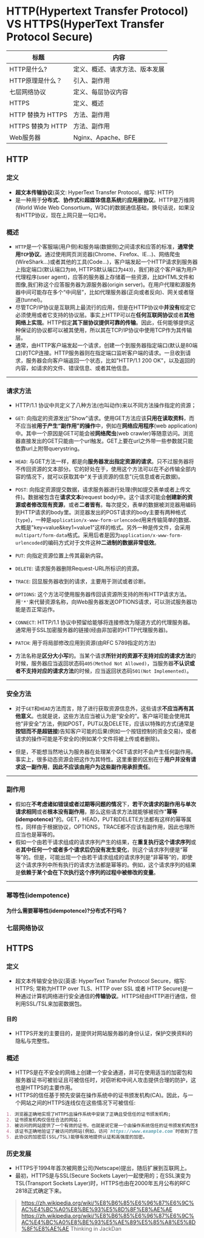 # HTTP(Hypertext Transfer Protocol) VS HTTPS(HyperText Transfer Protocol Secure)

| 标题 | 内容 |
| --- | --- |
| HTTP是什么? | 定义、概述、请求方法、版本发展 |
| HTTP原理是什么？| 引入、副作用 |
| 七层网络协议 | 定义、每层协议内容 |
| HTTPS | 定义、概述 |
| HTTP 替换为 HTTPS | 方法、副作用 |
| HTTPS 替换为 HTTP | 方法、副作用 |
| Web服务器 | Nginx、Apache、BFE |

## HTTP

### 定义
- **超文本传输协议**(英文: HyperText Transfer Protocol，缩写: HTTP)
- 是一种用于**分布式**、**协作式**和**超媒体信息系统**的**应用层协议**。HTTP是万维网(World Wide Web Consortium，W3C)的数据通信基础，换句话说，如果没有HTTP协议，现在上网只是一句口号。


### 概述

- `HTTP`是一个客服端(用户侧)和服务端(数据侧)之间请求和应答的标准，**通常使用`TCP`协议**。通过使用网页浏览器(Chrome、Firefox、IE...)、网络爬虫(WireShark...)或者其他的工具(Code...)，客户端发起一个HTTP请求到服务器上指定端口(默认端口为`80`, HTTPS默认端口为`443`)，我们称这个客户端为用户代理程序(user agent)，应答的服务器上存储着一些资源，比如HTML文件和图像,我们称这个应答服务器为源服务器(origin server)。在用户代理和源服务器中间可能存在多个“中间层”，比如代理服务器(正向或者反向)、网关或者隧道(tunnel)。
- 尽管TCP/IP协议是互联网上最流行的应用，但是在HTTP协议中**并没有**规定它必须使用或者它支持的协议层。事实上HTTP可以在**任何互联网协议**或者**其他网络上实现**。HTTP假定**其下层协议提供可靠的传输**。因此，任何能够提供这种保证的协议都可以被其使用，所以其在TCP/IP协议中使用TCP作为其传输层。
- 通常，由HTTP客户端发起一个请求，创建一个到服务器指定端口(默认是80端口)的TCP连接。HTTP服务器则在指定端口监听客户端的请求。一旦收到请求，服务器会向客户端返回一个状态，比如"HTTP/1.1 200 OK"，以及返回的内容，如请求的文件、错误信息、或者其他信息。

------
### 请求方法
- HTTP/1.1 协议中共定义了八种方法(也叫动作)来以不同方法操作指定的资源；

- `GET`: 向指定的资源发出"Show"请求。使用GET方法应该**只用在读取资料**，而不应当被**用于产生“副作用”的操作**中，例如在**网络应用程序**(web application)中。其中一个原因是GET可能会被**网络爬虫**(web crawler)等随意访问。浏览器直接发出的GET只能由一个url触发。GET上要在url之外带一些参数就只能依靠url上附带querystring。
- `HEAD`: 与GET方法一样，都是向**服务器发出指定资源的请求**。只不过服务器将不传回资源的文本部分。它的好处在于，使用这个方法可以在不必传输全部内容的情况下，就可以获取其中“关于该资源的信息”(元信息或者元数据)。
- `POST`: 向指定资源提交数据，请求服务器进行处理(例如提交表单或者上传文件)。数据被包含在**请求文本**(request body)中。这个请求可能会**创建新的资源或者修改现有资源**，或者**二者皆有**。每次提交，表单的数据被浏览器用编码到HTTP请求的body里。浏览器发出的POST请求的body主要有两种格式(`type`)，一种是`application/x-www-form-urlencoded`用来传输简单的数据、大概是"key=value&key1=value1"这样的格式。另外一种是传文件，会采用`multipart/form-data`格式。采用后者是因为`application/x-www-form-urlencoded`的编码方式对于文件这种**二进制的数据非常低效**。
- `PUT`: 向指定资源位置上传其最新内容。
- `DELETE`: 请求服务器删除Request-URL所标识的资源。
- `TRACE`: 回显服务器收到的请求，主要用于测试或者诊断。
- `OPTIONS`: 这个方法可使用服务器传回该资源所支持的所有HTTP请求方法。用`'*'`来代替资源名称，向Web服务器发送OPTIONS请求，可以测试服务器功能是否正常运作。
- `CONNECT`: HTTP/1.1 协议中预留给能够将连接修改为隧道方式的代理服务器。通常用于SSL加密服务器的链接(经由非加密的HTTP代理服务器)。
- `PATCH`: 用于将局部修改应用到资源(由RFC 5789指定的方法)
- 方法名称是**区分大小写**的。当某个请求**所针对的资源不支持对应的请求方法**的时候，服务器应当返回状态码`405(Method Not Allowed)`，当服务器**不认识或者不支持对应的请求方法**的时候，应当返回状态码`501(Not Implemented)`。

------
### 安全方法

- 对于`GET`和`HEAD`方法而言，除了进行获取资源信息外，这些请求**不应当再有其他意义**。也就是说，这些方法应当被认为是“安全的”。客户端可能会使用其他“非安全”方法，例如POST，PUT以及DELETE，应该以特殊的方式(通常是**按钮而不是超链接**)告知客户可能的后果(例如一个按钮控制的资金交易)，或者请求的操作可能是不安全的(例如某个文件将被上传或者删除)。

- 但是，不能想当然地认为服务器在处理某个GET请求时不会产生任何副作用。事实上，很多动态资源会把这作为其特性。这里重要的区别在于**用户并没有请求这一副作用**，**因此不应该由用户为这些副作用承担责任**。

------

### 副作用

- 假如在**不考虑诸如错误或者过期等问题的情况**下，**若干次请求的副作用与单次请求相同**或者**根本没有副作用**，那么这些请求方法就能够被视作"**幂等(idempotence)**"的。GET，HEAD，PUT和DELETE方法都有这样的幂等属性，同样由于根据协议，OPTIONS，TRACE都不应该有副作用，因此也理所应当也是幂等的。
- 假如一个由若干请求组成的请求序列产生的结果，在**重复执行这个请求序列**或者**其中任何一个或者多个请求后仍没有发生变化**，则这个请求序列便是“幂等”的。但是，可能出现一个由若干请求组成的请求序列是“非幂等”的，即使这个请求序列中所有执行的请求方法都是幂等的。例如，这个请求序列的结果是**依赖于某个会在下次执行这个序列的过程中被修改的变量**。 


------
### 幂等性(idempotence)

#### 为什么需要幂等性(idempotence)?分布式不行吗？

### 七层网络协议

## HTTPS

### 定义
- 超文本传输安全协议(英语: HyperText Transfer Protocol Secure，缩写: HTTPS; 常称为HTTP over TLS、HTTP over SSL 或者 HTTP Secure)是一种通过计算机网络进行安全通信的**传输协议**。HTTPS经由HTTP进行通信，但利用SSL/TSL来加密数据包。
#### 目的
- HTTPS开发的主要目的，是提供对网站服务器的身份认证，保护交换资料的隐私与完整性。

### 概述

- HTTPS是在不安全的网络上创建一个安全通道，并可在使用适当的加密包和服务器证书可被验证且可被信任时，对窃听和中间人攻击提供合理的防护，这也是HTTPS的主要作用。
- HTTPS的信任基于预先安装在操作系统中的证书颁发机构(CA)。因此，与一个网站之间的HTTPS连线仅在这些情况下可被信任:

```md
1. 浏览器正确地实现了HTTPS且操作系统中安装了正确且受信任的证书颁发机构;
2. 证书颁发机构仅信任合法的网站；
3. 被访问的网站提供了一个有效的证书，也就是说它是一个由操作系统信任的证书颁发机构签发的(大部分浏览器会对于无效的证书发出警告)
4. 该证书正确地验证了被访问的网站(例如，访问`https://www.example.com`时收到了签发给`example.com`而不是其他域名的证书)；
5. 此协议的加密层(SSL/TSL)能够有效地提供认证和高强度的加密。
```

### 历史发展
- HTTPS于1994年首次被网景公司(Netscape)提出，随后扩展到互联网上。
- 最初，HTTPS是与SSL(Secure Sockets Layer)一起使用的；在SSL演变为TSL(Transport Sockets Layer)时，HTTPS也由在2000年五月公布的RFC 2818正式确定下来。

> https://zh.wikipedia.org/wiki/%E8%B6%85%E6%96%87%E6%9C%AC%E4%BC%A0%E8%BE%93%E5%8D%8F%E8%AE%AE
> https://zh.wikipedia.org/wiki/%E8%B6%85%E6%96%87%E6%9C%AC%E4%BC%A0%E8%BE%93%E5%AE%89%E5%85%A8%E5%8D%8F%E8%AE%AE
> Thinking in JackDan